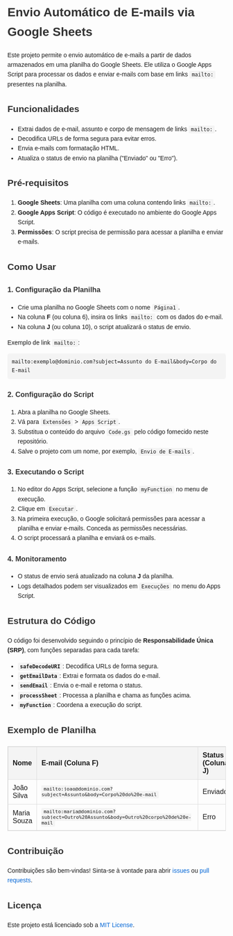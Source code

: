 <!DOCTYPE html>
<html lang="pt-BR">
<head>
  <meta charset="UTF-8">
  <meta name="viewport" content="width=device-width, initial-scale=1.0">
  <title>Envio Automático de E-mails via Google Sheets</title>
  <style>
    body {
      font-family: Arial, sans-serif;
      line-height: 1.6;
      margin: 20px;
    }
    h1, h2, h3 {
      color: #333;
    }
    code {
      background-color: #f4f4f4;
      padding: 2px 5px;
      border-radius: 3px;
      font-family: monospace;
    }
    pre {
      background-color: #f4f4f4;
      padding: 10px;
      border-radius: 5px;
      overflow-x: auto;
    }
    table {
      width: 100%;
      border-collapse: collapse;
      margin: 20px 0;
    }
    table, th, td {
      border: 1px solid #ddd;
    }
    th, td {
      padding: 10px;
      text-align: left;
    }
    th {
      background-color: #f4f4f4;
    }
    a {
      color: #0366d6;
      text-decoration: none;
    }
    a:hover {
      text-decoration: underline;
    }
  </style>
</head>
<body>

  <h1>Envio Automático de E-mails via Google Sheets</h1>
  <p>Este projeto permite o envio automático de e-mails a partir de dados armazenados em uma planilha do Google Sheets. Ele utiliza o Google Apps Script para processar os dados e enviar e-mails com base em links <code>mailto:</code> presentes na planilha.</p>

  <h2>Funcionalidades</h2>
  <ul>
    <li>Extrai dados de e-mail, assunto e corpo de mensagem de links <code>mailto:</code>.</li>
    <li>Decodifica URLs de forma segura para evitar erros.</li>
    <li>Envia e-mails com formatação HTML.</li>
    <li>Atualiza o status de envio na planilha ("Enviado" ou "Erro").</li>
  </ul>

  <h2>Pré-requisitos</h2>
  <ol>
    <li><strong>Google Sheets</strong>: Uma planilha com uma coluna contendo links <code>mailto:</code>.</li>
    <li><strong>Google Apps Script</strong>: O código é executado no ambiente do Google Apps Script.</li>
    <li><strong>Permissões</strong>: O script precisa de permissão para acessar a planilha e enviar e-mails.</li>
  </ol>

  <h2>Como Usar</h2>

  <h3>1. Configuração da Planilha</h3>
  <ul>
    <li>Crie uma planilha no Google Sheets com o nome <code>Página1</code>.</li>
    <li>Na coluna <strong>F</strong> (ou coluna 6), insira os links <code>mailto:</code> com os dados do e-mail.</li>
    <li>Na coluna <strong>J</strong> (ou coluna 10), o script atualizará o status de envio.</li>
  </ul>

  <p>Exemplo de link <code>mailto:</code>:</p>
  <pre><code>mailto:exemplo@dominio.com?subject=Assunto do E-mail&body=Corpo do E-mail</code></pre>

  <h3>2. Configuração do Script</h3>
  <ol>
    <li>Abra a planilha no Google Sheets.</li>
    <li>Vá para <code>Extensões</code> > <code>Apps Script</code>.</li>
    <li>Substitua o conteúdo do arquivo <code>Code.gs</code> pelo código fornecido neste repositório.</li>
    <li>Salve o projeto com um nome, por exemplo, <code>Envio de E-mails</code>.</li>
  </ol>

  <h3>3. Executando o Script</h3>
  <ol>
    <li>No editor do Apps Script, selecione a função <code>myFunction</code> no menu de execução.</li>
    <li>Clique em <code>Executar</code>.</li>
    <li>Na primeira execução, o Google solicitará permissões para acessar a planilha e enviar e-mails. Conceda as permissões necessárias.</li>
    <li>O script processará a planilha e enviará os e-mails.</li>
  </ol>

  <h3>4. Monitoramento</h3>
  <ul>
    <li>O status de envio será atualizado na coluna <strong>J</strong> da planilha.</li>
    <li>Logs detalhados podem ser visualizados em <code>Execuções</code> no menu do Apps Script.</li>
  </ul>

  <h2>Estrutura do Código</h2>
  <p>O código foi desenvolvido seguindo o princípio de <strong>Responsabilidade Única (SRP)</strong>, com funções separadas para cada tarefa:</p>
  <ul>
    <li><strong><code>safeDecodeURI</code></strong>: Decodifica URLs de forma segura.</li>
    <li><strong><code>getEmailData</code></strong>: Extrai e formata os dados do e-mail.</li>
    <li><strong><code>sendEmail</code></strong>: Envia o e-mail e retorna o status.</li>
    <li><strong><code>processSheet</code></strong>: Processa a planilha e chama as funções acima.</li>
    <li><strong><code>myFunction</code></strong>: Coordena a execução do script.</li>
  </ul>

  <h2>Exemplo de Planilha</h2>
  <table>
    <thead>
      <tr>
        <th>Nome</th>
        <th>E-mail (Coluna F)</th>
        <th>Status (Coluna J)</th>
      </tr>
    </thead>
    <tbody>
      <tr>
        <td>João Silva</td>
        <td><code>mailto:joao@dominio.com?subject=Assunto&body=Corpo%20do%20e-mail</code></td>
        <td>Enviado</td>
      </tr>
      <tr>
        <td>Maria Souza</td>
        <td><code>mailto:maria@dominio.com?subject=Outro%20Assunto&body=Outro%20corpo%20de%20e-mail</code></td>
        <td>Erro</td>
      </tr>
    </tbody>
  </table>

  <h2>Contribuição</h2>
  <p>Contribuições são bem-vindas! Sinta-se à vontade para abrir <a href="https://github.com/seu-usuario/seu-repositorio/issues">issues</a> ou <a href="https://github.com/seu-usuario/seu-repositorio/pulls">pull requests</a>.</p>

  <h2>Licença</h2>
  <p>Este projeto está licenciado sob a <a href="LICENSE">MIT License</a>.</p>

</body>
</html>
